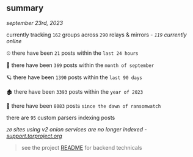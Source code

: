 
## summary
_september 23rd, 2023_

currently tracking `162` groups across `290` relays & mirrors - _`119` currently online_

⏲ there have been `21` posts within the `last 24 hours`

🦈 there have been `369` posts within the `month of september`

🪐 there have been `1390` posts within the `last 90 days`

🏚 there have been `3393` posts within the `year of 2023`

🦕 there have been `8083` posts `since the dawn of ransomwatch`

there are `95` custom parsers indexing posts

_`20` sites using v2 onion services are no longer indexed - [support.torproject.org](https://support.torproject.org/onionservices/v2-deprecation/)_

> see the project [README](https://github.com/joshhighet/ransomwatch#ransomwatch--) for backend technicals

